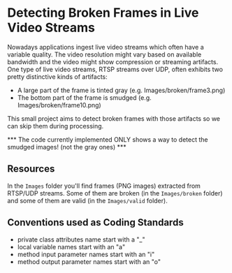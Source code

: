 Detecting Broken Frames in Live Video Streams
=============================================

Nowadays applications ingest live video streams which often have a variable quality. The video resolution might vary based on available bandwidth and the video might show compression or streaming artifacts. One type of live video streams, RTSP streams over UDP, often exhibits two pretty distinctive kinds of artifacts:

- A large part of the frame is tinted gray (e.g. Images/broken/frame3.png)
- The bottom part of the frame is smudged (e.g. Images/broken/frame10.png)

This small project aims to detect broken frames with those artifacts so we can skip them during processing.

*** The code currently implemented ONLY shows a way to detect the smudged images! (not the gray ones) ***


## Resources
In the `Images` folder you'll find frames (PNG images) extracted from RTSP/UDP streams. Some of them are broken (in the `Images/broken` folder) and some of them are valid (in the `Images/valid` folder). 


## Conventions used as Coding Standards
* private class attributes name start with a "_"
* local variable names start with an "a"
* method input parameter names start with an "i"
* method output parameter names start with an "o"
